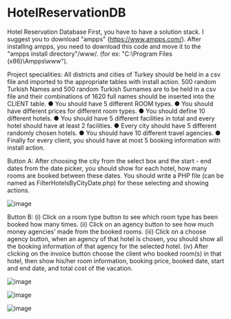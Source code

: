# HotelReservationDB
Hotel Reservation Database
First, you have to have a solution stack. I suggest you to download "ampps" (https://www.ampps.com/). 
After installing ampps, you need to download this code and move it to the "ampps install directory"/www/. (for ex: "C:\Program Files (x86)\Ampps\www").

Project specialities:
All districts and cities of Turkey should be held in a csv file and imported to the appropriate tables
with install action.
500 random Turkish Names and 500 random Turkish Surnames are to be held in a csv file and their
combinations of 1620 full names should be inserted into the CLIENT table.
● You should have 5 different ROOM types.
● You should have different prices for different room types.
● You should define 10 different hotels.
● You should have 5 different facilities in total and every hotel should have at least 2 facilities.
● Every city should have 5 different randomly chosen hotels.
● You should have 10 different travel agencies.
● Finally for every client, you should have at most 5 booking information with install action.

Button A:
After choosing the city from the select box and the start - end dates from the date picker,
you should show for each hotel, how many rooms are booked between these dates. You should write
a PHP file (can be named as FilterHotelsByCityDate.php) for these selecting and showing actions.

![image](https://user-images.githubusercontent.com/106977573/172176067-07de2448-0115-4616-a923-e5b92676d4a5.png)

Button B:
(i) Click on a room type button to see which room type has been booked how many times.
(ii) Click on an agency button to see how much money agencies’ made from the booked rooms.
(iii) Click on a choose agency button, when an agency of that hotel is chosen, you should show all the
booking information of that agency for the selected hotel.
(iv) After clicking on the invoice button choose the client who booked room(s) in that hotel, then
show his/her room information, booking price, booked date, start and end date, and total cost of the
vacation.

![image](https://user-images.githubusercontent.com/106977573/172176179-a6de0c25-35b7-4f2f-b015-20466c3c9286.png)

![image](https://user-images.githubusercontent.com/106977573/172176219-2505bd02-3a82-4264-bab6-254acb8835aa.png)

![image](https://user-images.githubusercontent.com/106977573/172175851-3f427c10-e055-4d1e-8f6d-54976768f408.png)




